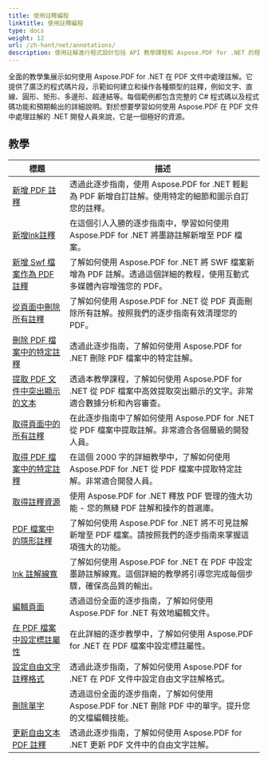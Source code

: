 ```yaml
---
title: 使用註釋編程
linktitle: 使用註釋編程
type: docs
weight: 12
url: /zh-hant/net/annotations/
description: 使用註解進行程式設計包括 API 教學課程和 Aspose.PDF for .NET 的程式碼片段，其中包括新增註解、刪除註解、取得註解資訊等等。
---
```

全面的教學集展示如何使用 Aspose.PDF for .NET 在 PDF 文件中處理註解。它提供了廣泛的程式碼片段，示範如何建立和操作各種類型的註釋，例如文字、直線、圓形、矩形、多邊形、超連結等。每個範例都包含完整的 C# 程式碼以及程式碼功能和預期輸出的詳細說明。對於想要學習如何使用 Aspose.PDF 在 PDF 文件中處理註解的 .NET 開發人員來說，它是一個極好的資源。

## 教學
| 標題 | 描述 |
| --- | --- | 
| [新增 PDF 註釋](./addannotation/) | 透過此逐步指南，使用 Aspose.PDF for .NET 輕鬆為 PDF 新增自訂註解。使用特定的細節和圖示自訂您的註釋。 |  
| [新增lnk註釋](./addlnkannotation/) | 在這個引人入勝的逐步指南中，學習如何使用 Aspose.PDF for .NET 將墨跡註解新增至 PDF 檔案。 |  
| [新增 Swf 檔案作為 PDF 註釋](./addswffileasannotation/) | 了解如何使用 Aspose.PDF for .NET 將 SWF 檔案新增為 PDF 註解。透過這個詳細的教程，使用互動式多媒體內容增強您的 PDF。 |  
| [從頁面中刪除所有註釋](./deleteallannotationsfrompage/) | 了解如何使用 Aspose.PDF for .NET 從 PDF 頁面刪除所有註解。按照我們的逐步指南有效清理您的 PDF。 |  
| [刪除 PDF 檔案中的特定註釋](./deleteparticularannotation/) | 透過此逐步指南，了解如何使用 Aspose.PDF for .NET 刪除 PDF 檔案中的特定註解。 |  
| [提取 PDF 文件中突出顯示的文本](./extracthighlightedtext/) | 透過本教學課程，了解如何使用 Aspose.PDF for .NET 從 PDF 檔案中高效提取突出顯示的文字。非常適合數據分析和內容審查。 |  
| [取得頁面中的所有註釋](./getallannotationsfrompage/) | 在此逐步指南中了解如何使用 Aspose.PDF for .NET 從 PDF 檔案中提取註解。非常適合各個層級的開發人員。 |  
| [取得 PDF 檔案中的特定註釋](./getparticularannotation/) | 在這個 2000 字的詳細教學中，了解如何使用 Aspose.PDF for .NET 從 PDF 檔案中提取特定註解。非常適合開發人員。  |  
| [取得註釋資源](./getresourceofannotation/) | 使用 Aspose.PDF for .NET 釋放 PDF 管理的強大功能 - 您的無縫 PDF 註解和操作的首選庫。 |  
| [PDF 檔案中的隱形註釋](./invisibleannotation/) | 了解如何使用 Aspose.PDF for .NET 將不可見註解新增至 PDF 檔案。請按照我們的逐步指南來掌握這項強大的功能。 |  
| [lnk 註解線寬](./lnkannotationlinewidth/) | 了解如何使用 Aspose.PDF for .NET 在 PDF 中設定墨跡註解線寬。這個詳細的教學將引導您完成每個步驟，確保高品質的輸出。 |  
| [編輯頁面](./redactpage/) | 透過這份全面的逐步指南，了解如何使用 Aspose.PDF for .NET 有效地編輯文件。 |  
| [在 PDF 檔案中設定標註屬性](./setcalloutproperty/) | 在此詳細的逐步教學中，了解如何使用 Aspose.PDF for .NET 在 PDF 檔案中設定標註屬性。 |  
| [設定自由文字註釋格式](./setfreetextannotationformatting/) | 透過此逐步指南，了解如何使用 Aspose.PDF for .NET 在 PDF 文件中設定自由文字註解格式。 |  
| [刪除單字](./strikeoutwords/) | 透過這份全面的逐步指南，了解如何使用 Aspose.PDF for .NET 刪除 PDF 中的單字。提升您的文檔編輯技能。 |  
| [更新自由文本 PDF 註釋](./updatefreetextannotation/) | 透過此逐步指南，了解如何使用 Aspose.PDF for .NET 更新 PDF 文件中的自由文字註解。 |  